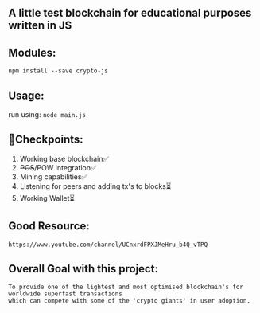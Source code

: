 ## A little test blockchain for educational purposes written in JS

## Modules:
`npm install --save crypto-js`
## Usage:
run using: `node main.js`
## 🎯Checkpoints:
1. Working base blockchain✅
2. ~~POS~~/POW integration✅
3. Mining capabilities✅
4. Listening for peers and adding tx's to blocks⏳
5. Working Wallet⏳
## Good Resource:
~~~
https://www.youtube.com/channel/UCnxrdFPXJMeHru_b4Q_vTPQ
~~~

## Overall Goal with this project:
~~~
To provide one of the lightest and most optimised blockchain's for worldwide superfast transactions
which can compete with some of the 'crypto giants' in user adoption.